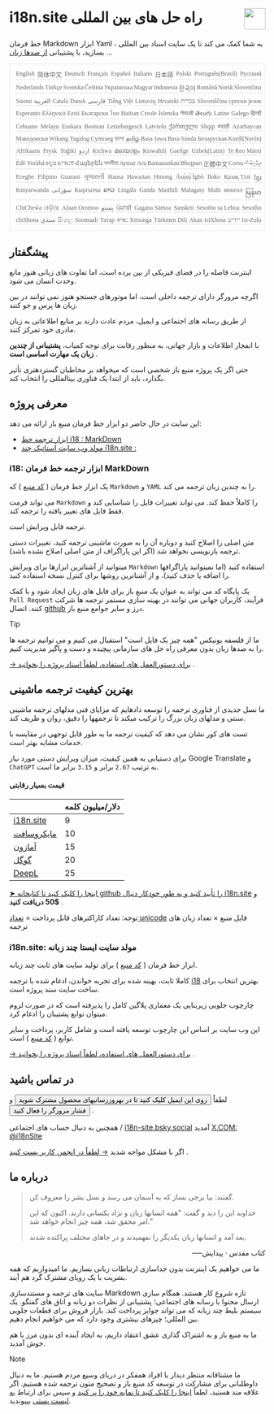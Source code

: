 <h1 style="display:flex;justify-content:space-between" style=";text-align:right;direction:rtl">i18n.site راه حل های بین المللی<img src="//p.3ti.site/logo.svg" style="user-select:none;margin-top:-1px;width:42px"></h1>

خط فرمان Markdown ابزار Yaml ، به شما کمک می کند تا یک سایت اسناد بین المللی بسازید، با پشتیبانی [از صدها زبان](/i18/LANG_CODE) ...

<pre class="langli" style="display:flex;flex-wrap:wrap;background:transparent;border:1px solid #eee;font-size:12px;box-shadow:0 0 3px inset #eee;padding:12px 5px 4px 12px;justify-content:space-between;"><style>pre.langli i{font-weight:300;font-family:s;margin-right:2px;margin-bottom:8px;font-style:normal;color:#666;border-bottom:1px dashed #ccc;}</style><i>English</i><i>简体中文</i><i>Deutsch</i><i>Français</i><i>Español</i><i>Italiano</i><i>日本語</i><i>Polski</i><i>Português(Brasil)</i><i>Русский</i><i>Nederlands</i><i>Türkçe</i><i>Svenska</i><i>Čeština</i><i>Українська</i><i>Magyar</i><i>Indonesia</i><i>한국어</i><i>Română</i><i>Norsk</i><i>Slovenčina</i><i>Suomi</i><i>العربية</i><i>Català</i><i>Dansk</i><i>فارسی</i><i>Tiếng Việt</i><i>Lietuvių</i><i>Hrvatski</i><i>עברית</i><i>Slovenščina</i><i>српски језик</i><i>Esperanto</i><i>Ελληνικά</i><i>Eesti</i><i>Български</i><i>ไทย</i><i>Haitian Creole</i><i>Íslenska</i><i>नेपाली</i><i>తెలుగు</i><i>Latine</i><i>Galego</i><i>हिन्दी</i><i>Cebuano</i><i>Melayu</i><i>Euskara</i><i>Bosnian</i><i>Letzeburgesch</i><i>Latviešu</i><i>ქართული</i><i>Shqip</i><i>मराठी</i><i>Azərbaycan</i><i>Македонски</i><i>Wikang Tagalog</i><i>Cymraeg</i><i>বাংলা</i><i>தமிழ்</i><i>Basa Jawa</i><i>Basa Sunda</i><i>Беларуская</i><i>Kurdî(Navîn)</i><i>Afrikaans</i><i>Frysk</i><i>Toğikī</i><i>اردو</i><i>Kichwa</i><i>മലയാളം</i><i>Kiswahili</i><i>Gaeilge</i><i>Uzbek(Latin)</i><i>Te Reo Māori</i><i>Èdè Yorùbá</i><i>ಕನ್ನಡ</i><i>አማርኛ</i><i>Հայերեն</i><i>অসমীয়া</i><i>Aymar Aru</i><i>Bamanankan</i><i>Bhojpuri</i><i>正體中文</i><i>Corsu</i><i>ދިވެހިބަސް</i><i>Eʋegbe</i><i>Filipino</i><i>Guarani</i><i>ગુજરાતી</i><i>Hausa</i><i>Hawaiian</i><i>Hmong</i><i>Ásụ̀sụ́ Ìgbò</i><i>Iloko</i><i>Қазақ Тілі</i><i>ខ្មែរ</i><i>Kinyarwanda</i><i>سۆرانی</i><i>Кыргызча</i><i>ລາວ</i><i>Lingála</i><i>Ganda</i><i>Maithili</i><i>Malagasy</i><i>Malti</i><i>монгол</i><i>မြန်မာ</i><i>ChiCheŵa</i><i>ଓଡ଼ିଆ</i><i>Afaan Oromoo</i><i>پښتو</i><i>ਪੰਜਾਬੀ</i><i>Gagana Sāmoa</i><i>Sanskrit</i><i>Sesotho sa Leboa</i><i>Sesotho</i><i>chiShona</i><i>سنڌي</i><i>සිංහල</i><i>Soomaali</i><i>Татар</i><i>ትግር</i><i>Xitsonga</i><i>Türkmen Dili</i><i>Akan</i><i>isiXhosa</i><i>ייִדיש</i><i>Isi-Zulu</i></pre>

## پیشگفتار

اینترنت فاصله را در فضای فیزیکی از بین برده است، اما تفاوت های زبانی هنوز مانع وحدت انسان می شود.

اگرچه مرورگر دارای ترجمه داخلی است، اما موتورهای جستجو هنوز نمی توانند در بین زبان ها پرس و جو کنند.

از طریق رسانه های اجتماعی و ایمیل، مردم عادت دارند بر منابع اطلاعاتی به زبان مادری خود تمرکز کنند.

با انفجار اطلاعات و بازار جهانی، به منظور رقابت برای توجه کمیاب، **پشتیبانی از چندین زبان یک مهارت اساسی است** .

حتی اگر یک پروژه منبع باز شخصی است که میخواهد بر مخاطبان گستردهتری تأثیر بگذارد، باید از ابتدا یک فناوری بینالمللی را انتخاب کند.

## <a rel=id href="#project" id="project"></a> معرفی پروژه

این سایت در حال حاضر دو ابزار خط فرمان منبع باز ارائه می دهد:

* [ابزار ترجمه خط i18 : MarkDown](/i18/feature)
* [مولد وب سایت استاتیک چند i18n.site :](/i18n.site)

### <a rel=id href="#i18" id="i18"></a> i18: ابزار ترجمه خط فرمان MarkDown

یک ابزار خط فرمان ( [کد منبع](https://github.com/i18n-site/rust/tree/main/i18) ) که `Markdown` و `YAML` را به چندین زبان ترجمه می کند.

می تواند فرمت `Markdown` را کاملاً حفظ کند. می تواند تغییرات فایل را شناسایی کند و فقط فایل های تغییر یافته را ترجمه کند.

ترجمه قابل ویرایش است.

متن اصلی را اصلاح کنید و دوباره آن را به صورت ماشینی ترجمه کنید، تغییرات دستی ترجمه بازنویسی نخواهد شد (اگر این پاراگراف از متن اصلی اصلاح نشده باشد).

میتوانید از آشناترین ابزارها برای ویرایش `Markdown` استفاده کنید (اما نمیتوانید پاراگرافها را اضافه یا حذف کنید)، و از آشناترین روشها برای کنترل نسخه استفاده کنید.

یک پایگاه کد می تواند به عنوان یک منبع باز برای فایل های زبان ایجاد شود و با کمک `Pull Request` فرآیند، کاربران جهانی می توانند در بهینه سازی مستمر ترجمه ها شرکت کنند. اتصال [github](//github.com) درز و سایر جوامع منبع باز.

> [!TIP]
> ما از فلسفه یونیکس "همه چیز یک فایل است" استقبال می کنیم و می توانیم ترجمه ها را به صدها زبان بدون معرفی راه حل های سازمانی پیچیده و دست و پاگیر مدیریت کنیم.

[→ برای دستورالعمل های استفاده، لطفاً اسناد پروژه را بخوانید](/i18) .

## بهترین کیفیت ترجمه ماشینی

ما نسل جدیدی از فناوری ترجمه را توسعه دادهایم که مزایای فنی مدلهای ترجمه ماشینی سنتی و مدلهای زبان بزرگ را ترکیب میکند تا ترجمهها را دقیق، روان و ظریف کند.

تست های کور نشان می دهد که کیفیت ترجمه ما به طور قابل توجهی در مقایسه با خدمات مشابه بهتر است.

برای دستیابی به همین کیفیت، میزان ویرایش دستی مورد نیاز Google Translate و `ChatGPT` به ترتیب `2.67` برابر و `3.15` برابر ما است.

#### <a rel=id href="#price" id="price"></a> قیمت بسیار رقابتی

|                                                                                   | دلار/میلیون کلمه |
| --------------------------------------------------------------------------------- | ------------- |
| [i18n.site](https://i18n.site)                                                    | 9             |
| [مایکروسافت](https://azure.microsoft.com/pricing/details/cognitive-services/translator) | 10            |
| [آمازون](https://aws.amazon.com/translate/pricing)                                | 15            |
| [گوگل](https://cloud.google.com/translate/pricing)                                | 20            |
| [DeepL](https://www.deepl.com/zh/pro#developer)                                  | 25            |

[➤ اینجا را کلیک کنید تا کتابخانه github را تأیید کنید و به طور خودکار دنبال i18n.site](https://github.com/login/oauth/authorize?client_id=Ov23liuGAmK0plc9FgB3&amp;scope=user:email,user:follow,public_repo) و **$50 دریافت کنید** .

توجه: تعداد کاراکترهای قابل پرداخت = [تعداد unicode](https://en.wikipedia.org/wiki/Unicode) فایل منبع × تعداد زبان های ترجمه

### i18n.site: مولد سایت ایستا چند زبانه

ابزار خط فرمان ( [کد منبع](https://github.com/i18n-site/rust/tree/main/i18n-site) ) برای تولید سایت های ثابت چند زبانه.

کاملا ثابت، بهینه شده برای تجربه خواندن، ادغام شده با ترجمه [i18](#i18) بهترین انتخاب برای ساخت سایت سند پروژه است.

چارچوب جلویی زیربنایی یک معماری پلاگین کامل را پذیرفته است که در صورت لزوم میتوان توابع پشتیبان را ادغام کرد.

این وب سایت بر اساس این چارچوب توسعه یافته است و شامل کاربر، پرداخت و سایر توابع ( [کد منبع](/i18n.site/c/src) ) است.

[→ برای دستورالعمل های استفاده، لطفاً اسناد پروژه را بخوانید](/i18n.site) .

## در تماس باشید

لطفاً <button onclick="mailsub()">روی این ایمیل کلیک کنید تا در بهروزرسانیهای محصول مشترک شوید</button> و <button onclick="webpush()">فشار مرورگر را فعال کنید</button> .

همچنین به دنبال حساب های اجتماعی / [i18n-site.bsky.social](https://bsky.app/profile/i18n-site.bsky.social) آمدید [X.COM: @i18nSite](https://x.com/i18nSite)

اگر با مشکل مواجه شدید [→ لطفاً در انجمن کاربر پست کنید](https://groups.google.com/u/1/g/i18n) .

## درباره ما

> گفتند: بیا برجی بساز که به آسمان می رسد و نسل بشر را معروف کن.
>
> خداوند این را دید و گفت: "همه انسانها زبان و نژاد یکسانی دارند. اکنون که این امر محقق شد، همه چیز انجام خواهد شد."
>
> بعد آمد و انسانها زبان یکدیگر را نفهمیدند و در جاهای مختلف پراکنده شدند.

<p style="text-align:right" style=";text-align:right;direction:rtl">──کتاب مقدس · پیدایش</p>

ما می خواهیم یک اینترنت بدون جداسازی ارتباطات زبانی بسازیم.
ما امیدواریم که همه بشریت با یک رویای مشترک گرد هم آیند.

سایت های ترجمه و مستندسازی Markdown تازه شروع کار هستند.
همگام سازی ارسال محتوا با رسانه های اجتماعی؛
پشتیبانی از نظرات دو زبانه و اتاق های گفتگو.
یک سیستم بلیط چند زبانه که می تواند جوایز پرداخت کند.
بازار فروش برای قطعات جلویی بین المللی؛
چیزهای بیشتری وجود دارد که می خواهیم انجام دهیم.

ما به منبع باز و به اشتراک گذاری عشق اعتقاد داریم،
به ایجاد آینده ای بدون مرز با هم خوش آمدید.

> [!NOTE]
> ما مشتاقانه منتظر دیدار با افراد همفکر در دریای وسیع مردم هستیم.
> ما به دنبال داوطلبانی برای مشارکت در توسعه کد منبع باز و تصحیح متون ترجمه شده هستیم.
> اگر علاقه مند هستید، لطفاً [اینجا را کلیک کنید تا نمایه خود را پر کنید](https://ggl.link/i18n) و سپس برای ارتباط [به لیست پستی](https://groups.google.com/u/2/g/i18n-site) بپیوندید.